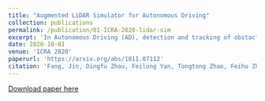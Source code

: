 ```yaml
---
title: "Augmented LiDAR Simulator for Autonomous Driving"
collection: publications
permalink: /publication/01-ICRA-2020-lidar-sim
excerpt: 'In Autonomous Driving (AD), detection and tracking of obstacles on the roads is a critical task. Deep-learning based methods using annotated LiDAR data have been the most widely adopted approach for this. Unfortunately, annotating 3D point cloud is a very challenging, time- and money-consuming task. In this paper, we propose a novel LiDAR simulator that augments real point cloud with synthetic obstacles (e.g., vehicles, pedestrians, and other movable objects). Unlike previous simulators that entirely rely on CG (Computer Graphics) models and game engines, our augmented simulator bypasses the requirement to create high-fidelity background CAD (Computer Aided Design) models. Instead, we can deploy a vehicle with a LiDAR scanner to sweep the street of interests to obtain the background points cloud, based on which annotated point cloud can be automatically generated. This ``scan-and-simulate'' capability makes our approach scalable and practical, ready for large-scale industrial applications. In this paper, we describe our simulator in detail, in particular the placement of obstacles that is critical for performance enhancement. We show that detectors with our simulated LiDAR point cloud \textbf{alone} can perform comparably (within two percentage points) with these trained with real data. Mixing real and simulated data can achieve over 95\% accuracy.'
date: 2020-10-01
venue: 'ICRA 2020'
paperurl: 'https://arxiv.org/abs/1811.07112'
citation: 'Fang, Jin, Dingfu Zhou, Feilong Yan, Tongtong Zhao, Feihu Zhang, Yu Ma, Liang Wang, and Ruigang Yang. "Augmented LiDAR simulator for autonomous driving." IEEE Robotics and Automation Letters 5, no. 2 (2020): 1931-1938.'
---
```

<!-- This paper is about the number 1. The number 2 is left for future work. -->

[Download paper here](https://arxiv.org/pdf/1811.07112)

<!-- Recommended citation: Your Name, You. (2009). "Paper Title Number 1." <i>Journal 1</i>. 1(1). -->
